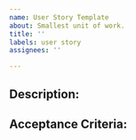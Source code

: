 ```yaml
---
name: User Story Template
about: Smallest unit of work.
title: ''
labels: user story
assignees: ''

---
```


## Description:


## Acceptance Criteria:
